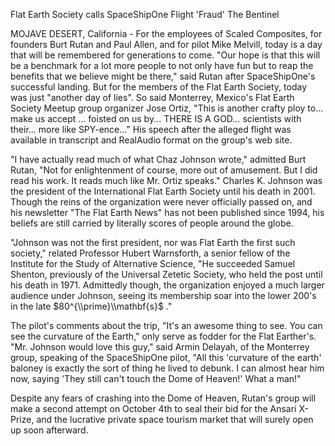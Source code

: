 Flat Earth Society calls SpaceShipOne Flight 'Fraud' The Bentinel

MOJAVE DESERT, California - For the employees of Scaled Composites, for founders Burt Rutan and Paul Allen, and for pilot Mike Melvill, today is a day that will be remembered for generations to come. "Our hope is that this will be a benchmark for a lot more people to not only have fun but to reap the benefits that we believe might be there," said Rutan after SpaceShipOne's successful landing. But for the members of the Flat Earth Society, today was just "another day of lies". So said Monterrey, Mexico's Flat Earth Society Meetup group organizer Jose Ortiz, "This is another crafty ploy to... make us accept ... foisted on us by... THERE IS A GOD... scientists with their... more like SPY-ence..." His speech after the alleged flight was available in transcript and RealAudio format on the group's web site.

"I have actually read much of what Chaz Johnson wrote," admitted Burt Rutan, "Not for enlightenment of course, more out of amusement. But I did read his work. It reads much like Mr. Ortiz speaks." Charles K. Johnson was the president of the International Flat Earth Society until his death in 2001. Though the reins of the organization were never officially passed on, and his newsletter "The Flat Earth News" has not been published since 1994, his beliefs are still carried by literally scores of people around the globe.

"Johnson was not the first president, nor was Flat Earth the first such society," related Professor Hubert Warnsforth, a senior fellow of the Institute for the Study of Alternative Science, "He succeeded Samuel Shenton, previously of the Universal Zetetic Society, who held the post until his death in 1971. Admittedly though, the organization enjoyed a much larger audience under Johnson, seeing its membership soar into the lower 200's in the late $80^{\\prime}\\mathbf{s}$ ."

The pilot's comments about the trip, "It's an awesome thing to see. You can see the curvature of the Earth," only serve as fodder for the Flat Earther's. "Mr. Johnson would love this guy," said Armin Delayah, of the Monterrey group, speaking of the SpaceShipOne pilot, "All this 'curvature of the earth' baloney is exactly the sort of thing he lived to debunk. I can almost hear him now, saying 'They still can't touch the Dome of Heaven!' What a man!"

Despite any fears of crashing into the Dome of Heaven, Rutan's group will make a second attempt on October 4th to seal their bid for the Ansari X-Prize, and the lucrative private space tourism market that will surely open up soon afterward.
